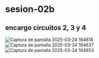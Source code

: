 # sesion-02b

## encargo circuitos 2, 3 y 4

![Captura de pantalla 2025-03-24 164618](https://github.com/user-attachments/assets/40eec16a-7511-4def-b083-e5909b986c0f)
![Captura de pantalla 2025-03-24 164637](https://github.com/user-attachments/assets/6f1a0d53-40cb-4d9c-82c3-fb88acc21a56)
![Captura de pantalla 2025-03-24 164653](https://github.com/user-attachments/assets/81871fdd-6d90-47c1-bda2-e9a414ca0c2e)
